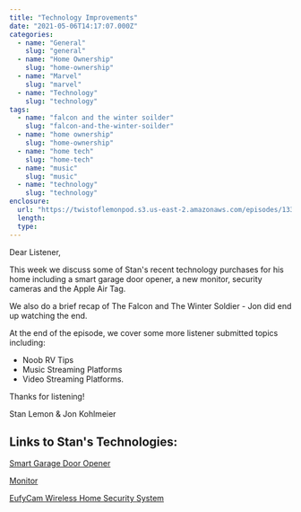 ```yaml
---
title: "Technology Improvements"
date: "2021-05-06T14:17:07.000Z"
categories:
  - name: "General"
    slug: "general"
  - name: "Home Ownership"
    slug: "home-ownership"
  - name: "Marvel"
    slug: "marvel"
  - name: "Technology"
    slug: "technology"
tags:
  - name: "falcon and the winter soilder"
    slug: "falcon-and-the-winter-soilder"
  - name: "home ownership"
    slug: "home-ownership"
  - name: "home tech"
    slug: "home-tech"
  - name: "music"
    slug: "music"
  - name: "technology"
    slug: "technology"
enclosure:
  url: "https://twistoflemonpod.s3.us-east-2.amazonaws.com/episodes/133-lwatol-20210506.mp3"
  length:
  type:
---
```


Dear Listener,

This week we discuss some of Stan's recent technology purchases for his home including a smart garage door opener, a new monitor, security cameras and the Apple Air Tag.

We also do a brief recap of The Falcon and The Winter Soldier - Jon did end up watching the end.

At the end of the episode, we cover some more listener submitted topics including:

- Noob RV Tips
- Music Streaming Platforms
- Video Streaming Platforms.

Thanks for listening!

Stan Lemon & Jon Kohlmeier

## Links to Stan's Technologies:

[Smart Garage Door Opener](https://amzn.to/3b782m7)

[Monitor](https://amzn.to/2RvtkTs)

[EufyCam Wireless Home Security System](https://www.apple.com/shop/product/HP982LL/A/eufycam-2-pro-wireless-home-security-camera-system?fnode=68e9084d17cf560251561b511ae29e2aabd490c17817dfcfbd14792dba511f47701f3a692b03de41dd4c2bf177b4efe93162d4d688f183423ba1583234b76426f938c8ecaa506962e2bb4056a667593c33dd598e9d4fd3fc9f8f97990a6dd92b)
